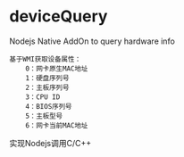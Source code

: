 # deviceQuery
Nodejs Native AddOn to query hardware info

	基于WMI获取设备属性：
		0：网卡原生MAC地址
		1：硬盘序列号
		2：主板序列号
		3：CPU ID
		4：BIOS序列号
		5：主板型号
		6：网卡当前MAC地址

实现Nodejs调用C/C++
